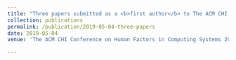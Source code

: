 ```yaml
---
title: "Three papers submitted as a <b>first author</b> to The ACM CHI 2019"
collection: publications
permalink: /publication/2019-05-04-three-papers
date: 2019-05-04
venue: 'The ACM CHI Conference on Human Factors in Computing Systems 2019'

---
```

